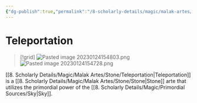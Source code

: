 ```yaml
---
{"dg-publish":true,"permalink":"/8-scholarly-details/magic/malak-artes/stone/teleportation/","noteIcon":""}
---
```


# Teleportation

>[!grid]
>![Pasted image 20230124154803.png](/img/user/x.%20Assets/Attachments/Pasted%20image%2020230124154803.png)
>![Pasted image 20230124154728.png](/img/user/x.%20Assets/Attachments/Pasted%20image%2020230124154728.png)

[[8. Scholarly Details/Magic/Malak Artes/Stone/Teleportation\|Teleportation]] is a [[8. Scholarly Details/Magic/Malak Artes/Stone/Stone\|Stone]] arte that utilizes the primordial power of the [[8. Scholarly Details/Magic/Primordial Sources/Sky\|Sky]]. 


